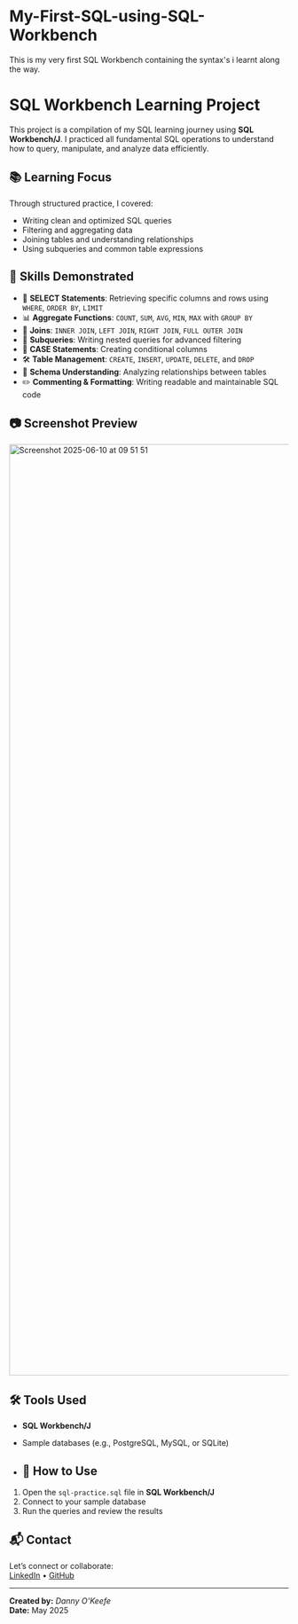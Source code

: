 # My-First-SQL-using-SQL-Workbench
This is my very first SQL Workbench containing the syntax's i learnt along the way.
# SQL Workbench Learning Project

This project is a compilation of my SQL learning journey using **SQL Workbench/J**. I practiced all fundamental SQL operations to understand how to query, manipulate, and analyze data efficiently.

## 📚 Learning Focus

Through structured practice, I covered:

- Writing clean and optimized SQL queries
- Filtering and aggregating data
- Joining tables and understanding relationships
- Using subqueries and common table expressions

## 🧠 Skills Demonstrated

- 🔎 **SELECT Statements**: Retrieving specific columns and rows using `WHERE`, `ORDER BY`, `LIMIT`
- 📊 **Aggregate Functions**: `COUNT`, `SUM`, `AVG`, `MIN`, `MAX` with `GROUP BY`
- 🔄 **Joins**: `INNER JOIN`, `LEFT JOIN`, `RIGHT JOIN`, `FULL OUTER JOIN`
- 🧩 **Subqueries**: Writing nested queries for advanced filtering
- 🧮 **CASE Statements**: Creating conditional columns
- 🛠 **Table Management**: `CREATE`, `INSERT`, `UPDATE`, `DELETE`, and `DROP`
- 📂 **Schema Understanding**: Analyzing relationships between tables
- ✏️ **Commenting & Formatting**: Writing readable and maintainable SQL code

## 📷 Screenshot Preview

<img width="1680" alt="Screenshot 2025-06-10 at 09 51 51" src="https://github.com/user-attachments/assets/cd1cd6ce-53a9-4fa7-817b-8b1365631322" />


## 🛠 Tools Used

- **SQL Workbench/J**
- Sample databases (e.g., PostgreSQL, MySQL, or SQLite)

- ## 🚀 How to Use

1. Open the `sql-practice.sql` file in **SQL Workbench/J**
2. Connect to your sample database
3. Run the queries and review the results

## 📬 Contact

Let’s connect or collaborate:  
[LinkedIn](https://linkedin.com/in/dannyokeefedatatechnician) • [GitHub](https://github.com/dannyokeefe)

---
**Created by:** *Danny O'Keefe*  
**Date:** May 2025
